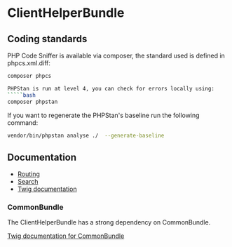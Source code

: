 ClientHelperBundle
=============

Coding standards
----------------
PHP Code Sniffer is available via composer, the standard used is defined in phpcs.xml.diff:
````bash
composer phpcs

PHPStan is run at level 4, you can check for errors locally using:
`````bash
composer phpstan
`````

If you want to regenerate the PHPStan's baseline run the following command:
`````bash
vendor/bin/phpstan analyse ./  --generate-baseline
`````


Documentation
-------------

- [Routing](../master/Resources/doc/routing.md)
- [Search](../master/Resources/doc/search.md)
- [Twig documentation](../master/Resources/doc/twig.md)

### CommonBundle

The ClientHelperBundle has a strong dependency on CommonBundle.
 
[Twig documentation for CommonBundle](https://github.comhttps://github.com/ems-project/EMSClientHelperBundle/blob/master/Resources/doc/twig.md)
